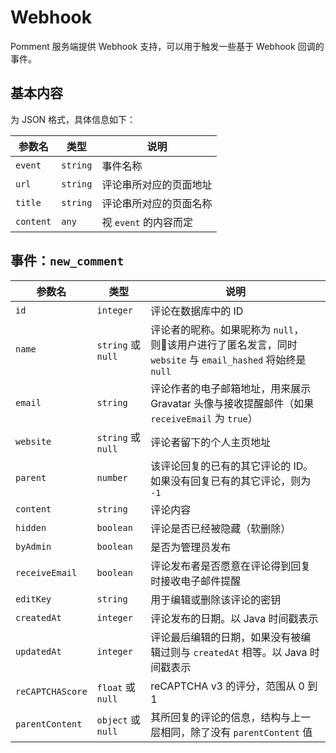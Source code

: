 # Webhook

Pomment 服务端提供 Webhook 支持，可以用于触发一些基于 Webhook 回调的事件。

## 基本内容

为 JSON 格式，具体信息如下：

| 参数名 | 类型 | 说明 |
| - | - | - |
| `event` | `string` | 事件名称 |
| `url` | `string` | 评论串所对应的页面地址 |
| `title` | `string` | 评论串所对应的页面名称 |
| `content` | `any` | 视 `event` 的内容而定 |

## 事件：`new_comment`

| 参数名 | 类型 | 说明 |
| - | - | - |
| `id` | `integer` | 评论在数据库中的 ID |
| `name` | `string` 或 `null` | 评论者的昵称。如果昵称为 `null`，则该用户进行了匿名发言，同时 `website` 与 `email_hashed` 将始终是 `null` |
| `email` | `string` | 评论作者的电子邮箱地址，用来展示 Gravatar 头像与接收提醒邮件（如果 `receiveEmail` 为 `true`） |
| `website` | `string` 或 `null` | 评论者留下的个人主页地址 |
| `parent` | `number` | 该评论回复的已有的其它评论的 ID。如果没有回复已有的其它评论，则为 `-1` |
| `content` | `string` | 评论内容 |
| `hidden` | `boolean` | 评论是否已经被隐藏（软删除） |
| `byAdmin` | `boolean` | 是否为管理员发布 |
| `receiveEmail` | `boolean` | 评论发布者是否愿意在评论得到回复时接收电子邮件提醒 |
| `editKey` |  `string` | 用于编辑或删除该评论的密钥 |
| `createdAt` | `integer` | 评论发布的日期。以 Java 时间戳表示 |
| `updatedAt` | `integer` | 评论最后编辑的日期，如果没有被编辑过则与 `createdAt` 相等。以 Java 时间戳表示 |
| `reCAPTCHAScore` | `float` 或 `null` | reCAPTCHA v3 的评分，范围从 0 到 1 |
| `parentContent` | `object` 或 `null` | 其所回复的评论的信息，结构与上一层相同，除了没有 `parentContent` 值 |
